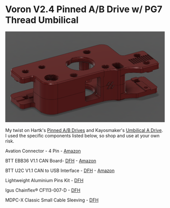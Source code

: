 # Voron V2.4 Pinned A/B Drive w/ PG7 Thread Umbilical

![Image of Pinned-Umbilical-A Drive](Images//A_Drive.png)

My twist on Hartk's [Pinned A/B Drives](https://github.com/hartk1213/MISC/tree/main/Voron%20Mods/Voron%202/2.4/Voron2.4_Pins_Mod)
and Kayosmaker's [Umbilical A Drive](https://github.com/KayosMaker). I used the specific components listed below, so shop and use at your own risk.

Avation Connector - 4 Pin - [Amazon](https://www.amzn.com/B087MZYG37)

BTT EBB36 V1.1 CAN Board- [DFH](https://deepfriedhero.in/products/ebb36?variant=42869488910558) - [Amazon](https://www.amzn.com/B0B1MHHNDX)

BTT U2C V1.1 CAN to USB Interface - [DFH](https://deepfriedhero.in/products/ebb36?variant=42869488910558) - [Amazon](https://www.amzn.com/B0B1X47319)

Lightweight Aluminium Pins Kit - [DFH](https://deepfriedhero.in/products/ultra-lightweight-aluminum-pins-kit?_pos=2&_sid=00af9452e&_ss=r)

Igus Chainflex® CF113-007-D - [DFH](https://deepfriedhero.in/products/igus-chainflex%C2%AE-cf113-007-d)

MDPC-X Classic Small Cable Sleeving - [DFH](https://deepfriedhero.in/products/mdpc-x-classic-small-cable-sleeving)